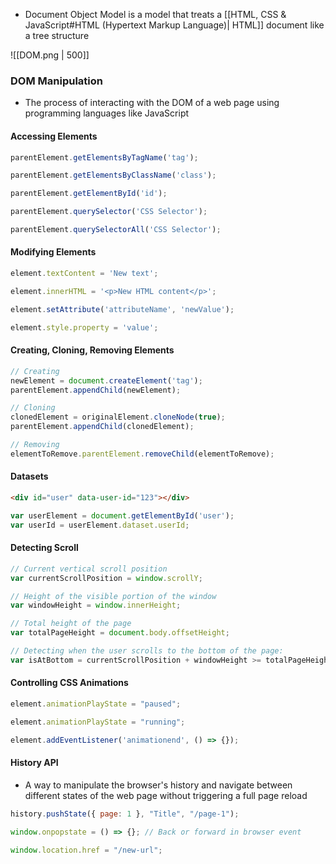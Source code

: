 - Document Object Model is a model that treats a [[HTML, CSS & JavaScript#HTML (Hypertext Markup Language)| HTML]] document like a tree structure

![[DOM.png | 500]]

### DOM Manipulation
- The process of interacting with the DOM of a web page using programming languages like JavaScript

#### Accessing Elements
```js
parentElement.getElementsByTagName('tag');

parentElement.getElementsByClassName('class');

parentElement.getElementById('id');

parentElement.querySelector('CSS Selector');

parentElement.querySelectorAll('CSS Selector');
```

#### Modifying Elements
```js
element.textContent = 'New text';

element.innerHTML = '<p>New HTML content</p>';

element.setAttribute('attributeName', 'newValue');

element.style.property = 'value';
```

#### Creating, Cloning, Removing Elements
```js
// Creating
newElement = document.createElement('tag');
parentElement.appendChild(newElement);

// Cloning
clonedElement = originalElement.cloneNode(true);
parentElement.appendChild(clonedElement);

// Removing
elementToRemove.parentElement.removeChild(elementToRemove);
```

#### Datasets
```html
<div id="user" data-user-id="123"></div>
```

```js
var userElement = document.getElementById('user'); 
var userId = userElement.dataset.userId;
```

#### Detecting Scroll
```js
// Current vertical scroll position
var currentScrollPosition = window.scrollY;

// Height of the visible portion of the window
var windowHeight = window.innerHeight;

// Total height of the page
var totalPageHeight = document.body.offsetHeight;

// Detecting when the user scrolls to the bottom of the page: 
var isAtBottom = currentScrollPosition + windowHeight >= totalPageHeight;
```

#### Controlling CSS Animations
```js
element.animationPlayState = "paused";

element.animationPlayState = "running";

element.addEventListener('animationend', () => {});
```

#### History API
- A way to manipulate the browser's history and navigate between different states of the web page without triggering a full page reload
```js
history.pushState({ page: 1 }, "Title", "/page-1");

window.onpopstate = () => {}; // Back or forward in browser event

window.location.href = "/new-url";
```

